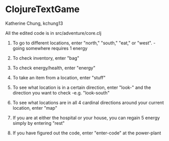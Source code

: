 # ClojureTextGame

Katherine Chung, kchung13

All the edited code is in src/adventure/core.clj

1. To go to different locations, enter "north," "south," "eat," or "west".
  -going somewhere requires 1 energy
2. To check inventory, enter "bag"
3. To check energy/health, enter "energy"
4. To take an item from a location, enter "stuff"
5. To see what location is in a certain direction, enter "look-" and the direction you want to check
  -e.g. "look-south"
6. To see what locations are in all 4 cardinal directions around your current location, enter "map"
7. If you are at either the hospital or your house, you can regain 5 energy simply by entering "rest"



8. If you have figured out the code, enter "enter-code" at the power-plant
